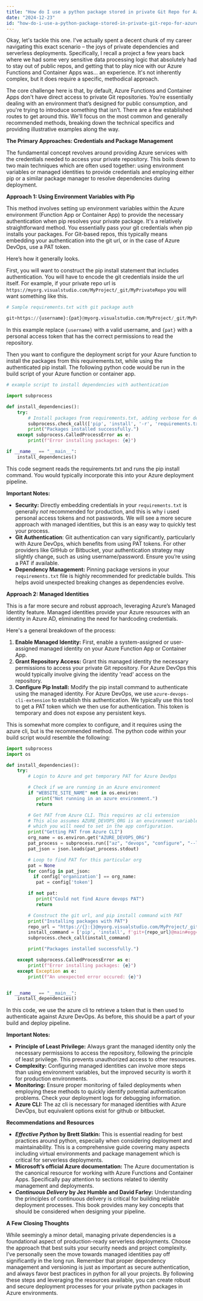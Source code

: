 ```yaml
---
title: "How do I use a python package stored in private Git Repo for Azure Functions and Container Apps?"
date: "2024-12-23"
id: "how-do-i-use-a-python-package-stored-in-private-git-repo-for-azure-functions-and-container-apps"
---
```


Okay, let's tackle this one. I've actually spent a decent chunk of my career navigating this exact scenario – the joys of private dependencies and serverless deployments. Specifically, I recall a project a few years back where we had some very sensitive data processing logic that absolutely had to stay out of public repos, and getting that to play nice with our Azure Functions and Container Apps was... an experience. It's not inherently complex, but it does require a specific, methodical approach.

The core challenge here is that, by default, Azure Functions and Container Apps don't have direct access to private Git repositories. You’re essentially dealing with an environment that’s designed for public consumption, and you're trying to introduce something that isn’t. There are a few established routes to get around this. We'll focus on the most common and generally recommended methods, breaking down the technical specifics and providing illustrative examples along the way.

**The Primary Approaches: Credentials and Package Management**

The fundamental concept revolves around providing Azure services with the credentials needed to access your private repository. This boils down to two main techniques which are often used together: using environment variables or managed identities to provide credentials and employing either pip or a similar package manager to resolve dependencies during deployment.

**Approach 1: Using Environment Variables with Pip**

This method involves setting up environment variables within the Azure environment (Function App or Container App) to provide the necessary authentication when pip resolves your private package. It's a relatively straightforward method. You essentially pass your git credentials when pip installs your packages. For Git-based repos, this typically means embedding your authentication into the git url, or in the case of Azure DevOps, use a PAT token.

Here’s how it generally looks.

First, you will want to construct the pip install statement that includes authentication. You will have to encode the git credentials inside the url itself. For example, if your private repo url is `https://myorg.visualstudio.com/MyProject/_git/MyPrivateRepo` you will want something like this.

```python
# Sample requirements.txt with git package auth

git+https://{username}:{pat}@myorg.visualstudio.com/MyProject/_git/MyPrivateRepo@main#egg=myprivatepackage
```
In this example replace `{username}` with a valid username, and `{pat}` with a personal access token that has the correct permissions to read the repository.

Then you want to configure the deployment script for your Azure function to install the packages from this requirements.txt, while using the authenticated pip install. The following python code would be run in the build script of your Azure function or container app.

```python
# example script to install dependencies with authentication

import subprocess

def install_dependencies():
    try:
        # Install packages from requirements.txt, adding verbose for debugging purposes
        subprocess.check_call(['pip', 'install', '-r', 'requirements.txt', '--verbose'])
        print("Packages installed successfully.")
    except subprocess.CalledProcessError as e:
        print(f"Error installing packages: {e}")

if __name__ == "__main__":
    install_dependencies()
```

This code segment reads the requirements.txt and runs the pip install command. You would typically incorporate this into your Azure deployment pipeline.

**Important Notes:**

*   **Security:** Directly embedding credentials in your `requirements.txt` is generally *not* recommended for production, and this is why i used personal access tokens and not passwords. We will see a more secure approach with managed identities, but this is an easy way to quickly test your process.
*   **Git Authentication**: Git authentication can vary significantly, particularly with Azure DevOps, which benefits from using PAT tokens. For other providers like GitHub or Bitbucket, your authentication strategy may slightly change, such as using username/password. Ensure you’re using a PAT if available.
*   **Dependency Management:** Pinning package versions in your `requirements.txt` file is highly recommended for predictable builds. This helps avoid unexpected breaking changes as dependencies evolve.

**Approach 2: Managed Identities**

This is a far more secure and robust approach, leveraging Azure’s Managed Identity feature. Managed identities provide your Azure resources with an identity in Azure AD, eliminating the need for hardcoding credentials.

Here's a general breakdown of the process:

1.  **Enable Managed Identity:** First, enable a system-assigned or user-assigned managed identity on your Azure Function App or Container App.
2.  **Grant Repository Access:** Grant this managed identity the necessary permissions to access your private Git repository. For Azure DevOps this would typically involve giving the identity 'read' access on the repository.
3.  **Configure Pip Install:** Modify the pip install command to authenticate using the managed identity. For Azure DevOps, we use `azure-devops-cli-extension` to establish this authentication. We typically use this tool to get a PAT token which we then use for authentication. This token is temporary and does not expose any persistent keys.

This is somewhat more complex to configure, and it requires using the azure cli, but is the recommended method. The python code within your build script would resemble the following:

```python
import subprocess
import os

def install_dependencies():
    try:
        # Login to Azure and get temporary PAT for Azure DevOps

        # Check if we are running in an Azure environment
        if "WEBSITE_SITE_NAME" not in os.environ:
           print("Not running in an azure environment.")
           return

        # Get PAT from Azure CLI. This requires az cli extension
        # This also assumes AZURE_DEVOPS_ORG is an environment variable
        # which you will need to set in the app configuration.
        print("Getting PAT from Azure CLI")
        org_name = os.environ.get("AZURE_DEVOPS_ORG")
        pat_process = subprocess.run(["az", "devops", "configure", "--list", "--output", "json"], capture_output=True, text=True, check=True)
        pat_json = json.loads(pat_process.stdout)

        # Loop to find PAT for this particular org
        pat = None
        for config in pat_json:
          if config['organization'] == org_name:
           pat = config['token']

        if not pat:
           print("Could not find Azure devops PAT")
           return

        # Construct the git url, and pip install command with PAT
        print("Installing packages with PAT")
        repo_url = "https://{}:{}@myorg.visualstudio.com/MyProject/_git/MyPrivateRepo".format("", pat)
        install_command = ['pip', 'install', f'git+{repo_url}@main#egg=myprivatepackage', '--verbose']
        subprocess.check_call(install_command)

        print("Packages installed successfully.")

    except subprocess.CalledProcessError as e:
        print(f"Error installing packages: {e}")
    except Exception as e:
        print(f"An unexpected error occured: {e}")


if __name__ == "__main__":
    install_dependencies()
```

In this code, we use the azure cli to retrieve a token that is then used to authenticate against Azure DevOps. As before, this should be a part of your build and deploy pipeline.

**Important Notes:**

*   **Principle of Least Privilege:** Always grant the managed identity only the necessary permissions to access the repository, following the principle of least privilege. This prevents unauthorized access to other resources.
*   **Complexity:** Configuring managed identities can involve more steps than using environment variables, but the improved security is worth it for production environments.
*   **Monitoring:** Ensure proper monitoring of failed deployments when employing these methods to quickly identify potential authentication problems. Check your deployment logs for debugging information.
*   **Azure CLI:** The az cli is necessary for managed identities with Azure DevOps, but equivalent options exist for github or bitbucket.

**Recommendations and Resources**

*   **_Effective Python_ by Brett Slatkin:** This is essential reading for best practices around python, especially when considering deployment and maintainability. This is a comprehensive guide covering many aspects including virtual environments and package management which is critical for serverless deployments.
*   **Microsoft’s official Azure documentation:** The Azure documentation is the canonical resource for working with Azure Functions and Container Apps. Specifically pay attention to sections related to identity management and deployments.
*   **_Continuous Delivery_ by Jez Humble and David Farley:** Understanding the principles of continuous delivery is critical for building reliable deployment processes. This book provides many key concepts that should be considered when designing your pipeline.

**A Few Closing Thoughts**

While seemingly a minor detail, managing private dependencies is a foundational aspect of production-ready serverless deployments. Choose the approach that best suits your security needs and project complexity. I’ve personally seen the move towards managed identities pay off significantly in the long run. Remember that proper dependency management and versioning is just as important as secure authentication, and always favor best practices in python for all your projects. By following these steps and leveraging the resources available, you can create robust and secure deployment processes for your private python packages in Azure environments.
